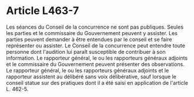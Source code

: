# Article L463-7

Les séances du Conseil de la concurrence ne sont pas publiques. Seules les parties et le commissaire du Gouvernement peuvent y assister. Les parties peuvent demander à être entendues par le conseil et se faire représenter ou assister.   Le Conseil de la concurrence peut entendre toute personne dont l'audition lui paraît susceptible de contribuer à son information.   Le rapporteur général, le ou les rapporteurs généraux adjoints et le commissaire du Gouvernement peuvent présenter des observations.   Le rapporteur général, le ou les rapporteurs généraux adjoints et le rapporteur assistent au délibéré sans voix délibérative, sauf lorsque le conseil statue sur des pratiques dont il a été saisi en application de l'article L. 462-5.